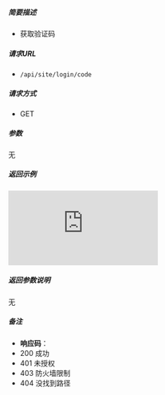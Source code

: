 

    
##### 简要描述

- 获取验证码

##### 请求URL
- ` /api/site/login/code `
  
##### 请求方式
- GET

##### 参数

无

##### 返回示例 

![](http://demo.sharkcdn.net:4999/server/index.php?s=/api/attachment/visitFile/sign/1876239f246f3cfaad08d49e06cd0683)

##### 返回参数说明 

无

##### 备注 

- **响应码**：
 - 200 成功
 - 401 未授权
 - 403 防火墙限制
 - 404 没找到路径



